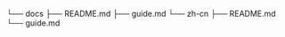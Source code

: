 └── docs
    ├── README.md
    ├── guide.md
    └── zh-cn
        ├── README.md
        └── guide.md